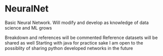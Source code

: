 # NeuralNet
Basic Neural Network. Will modify and develop as knowledge of data science and ML grows 

Breakdown and references will be commented
Reference datasets will be shared as well
Starting with java for practice sake
I am open to the possiblity of sharing python developed networks in the future
